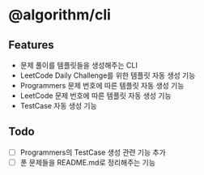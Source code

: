 # @algorithm/cli

## Features

- 문제 풀이를 템플릿들을 생성해주는 CLI
- LeetCode Daily Challenge를 위한 템플릿 자동 생성 기능
- Programmers 문제 번호에 따른 템플릿 자동 생성 기능
- LeetCode 문제 번호에 따른 템플릿 자동 생성 기능
- TestCase 자동 생성 기능

## Todo

- [ ] Programmers의 TestCase 생성 관련 기능 추가
- [ ] 푼 문제들을 README.md로 정리해주는 기능

